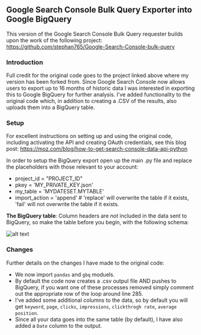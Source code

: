 ## Google Search Console Bulk Query Exporter into Google BigQuery

This version of the Google Search Console Bulk Query requester builds upon the work of the following project:
https://github.com/stephan765/Google-Search-Console-bulk-query

### Introduction

Full credit for the original code goes to the project linked above where my version has been forked from.
Since Google Search Console now allows users to export up to 16 months of historic data I was interested in exporting this to Google BigQuery for
 further analysis. I've added functionality to the original code which, in addition to creating a .CSV of the results, also uploads them into a BigQuery table.
 
### Setup
For excellent instructions on setting up and using the original code, including activating the API and creating OAuth credentials, see this blog post:
https://moz.com/blog/how-to-get-search-console-data-api-python

In order to setup the BigQuery export open up the main .py file and replace the placeholders with those relevant to your account:

- project_id = "PROJECT_ID"
- pkey = 'MY_PRIVATE_KEY.json'
- my_table = 'MYDATESET.MYTABLE'
- import_action = 'append' # 'replace' will overwrite the table if it exists, 'fail' will not overwrite the table if it exists.

**The BigQuery table**: Column headers are *not* included in the data sent to BigQuery, so make the table before you begin, with the following schema:

![alt text](https://image.ibb.co/mk9EEo/Capture.png "Sample BigQuery schema")

### Changes
Further details on the changes I have made to the original code:
- We now import `pandas` and `gbq` moduels.
- By default the code now creates a .csv outpul file AND pushes to BigQuery, if you want one of these processes removed simply comment out the appropriate row of the loop around line 285.
- I've added some additional columns to the data, so by default you will get `keyword`, `page`, `clicks`, `impressions`, `clickthrogh rate`, `average position`.
- Since all your data goes into the same table (by default), I have also added a `Date` column to the output.
